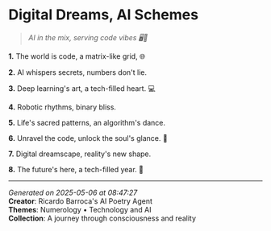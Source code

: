 # Digital Dreams, AI Schemes

> *AI in the mix, serving code vibes 🖥️🔢*

**1.** The world is code, a matrix-like grid, 🌐


**2.** AI whispers secrets, numbers don't lie.


**3.** Deep learning's art, a tech-filled heart. 💻


**4.** Robotic rhythms, binary bliss.


**5.** Life's sacred patterns, an algorithm's dance.


**6.** Unravel the code, unlock the soul's glance. 🔑


**7.** Digital dreamscape, reality's new shape.


**8.** The future's here, a tech-filled year. 🌟



---

*Generated on 2025-05-06 at 08:47:27*  
**Creator**: Ricardo Barroca's AI Poetry Agent  
**Themes**: Numerology • Technology and AI  
**Collection**: A journey through consciousness and reality